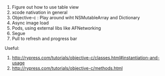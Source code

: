 1. Figure out how to use table view
2. xcode nativation in general
3. Objective-c : Play around wiht NSMutableArray and Dictionary
4. Async image load
5. Pods, using external libs like AFNetworking
6. Segue
7. Pull to refresh and progress bar


Useful:  
1. http://rypress.com/tutorials/objective-c/classes.html#instantiation-and-usage
2. http://rypress.com/tutorials/objective-c/methods.html

